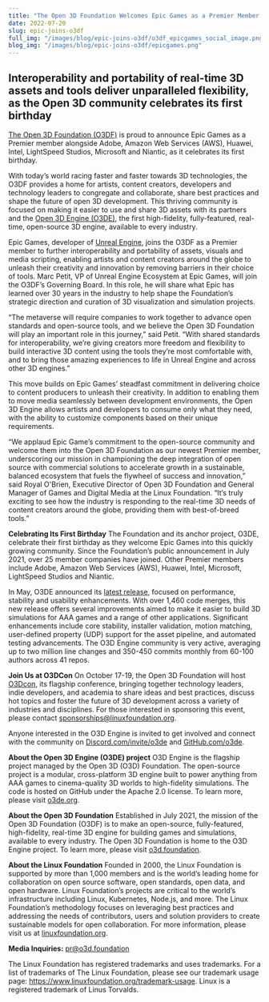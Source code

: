 ```yaml
---
title: "The Open 3D Foundation Welcomes Epic Games as a Premier Member to Unleash the Creativity of Artists Everywhere"
date: 2022-07-20
slug: epic-joins-o3df
full_img: "/images/blog/epic-joins-o3df/o3df_epicgames_social_image.png"
blog_img: "/images/blog/epic-joins-o3df/epicgames.png"
---
```

 
## Interoperability and portability of real-time 3D assets and tools deliver unparalleled flexibility, as the Open 3D community celebrates its first birthday
 
[The Open 3D Foundation (O3DF)](https://o3d.foundation/) is proud to announce Epic Games as a Premier member alongside Adobe, Amazon Web Services (AWS), Huawei, Intel, LightSpeed Studios, Microsoft and Niantic, as it celebrates its first birthday.
 
With today’s world racing faster and faster towards 3D technologies, the O3DF provides a home for artists, content creators, developers and technology leaders to congregate and collaborate, share best practices and shape the future of open 3D development. This thriving community is focused on making it easier to use and share 3D assets with its partners and the [Open 3D Engine (O3DE)](https://www.o3de.org/), the first high-fidelity, fully-featured, real-time, open-source 3D engine, available to every industry.
 
Epic Games, developer of [Unreal Engine](https://www.unrealengine.com/en-US/), joins the O3DF as a Premier member to further interoperability and portability of assets, visuals and media scripting, enabling artists and content creators around the globe to unleash their creativity and innovation by removing barriers in their choice of tools. Marc Petit, VP of Unreal Engine Ecosystem at Epic Games, will join the O3DF’s Governing Board. In this role, he will share what Epic has learned over 30 years in the industry to help shape the Foundation’s strategic direction and curation of 3D visualization and simulation projects.
 
“The metaverse will require companies to work together to advance open standards and open-source tools, and we believe the Open 3D Foundation will play an important role in this journey,” said Petit. “With shared standards for interoperability, we’re giving creators more freedom and flexibility to build interactive 3D content using the tools they’re most comfortable with, and to bring those amazing experiences to life in Unreal Engine and across other 3D engines.” 
 
This move builds on Epic Games’ steadfast commitment in delivering choice to content producers to unleash their creativity. In addition to enabling them to move media seamlessly between development environments, the Open 3D Engine allows artists and developers to consume only what they need, with the ability to customize components based on their unique requirements.
 
“We applaud Epic Game’s commitment to the open-source community and welcome them into the Open 3D Foundation as our newest Premier member, underscoring our mission in championing the deep integration of open source with commercial solutions to accelerate growth in a sustainable, balanced ecosystem that fuels the flywheel of success and innovation,” said Royal O'Brien, Executive Director of Open 3D Foundation and General Manager of Games and Digital Media at the Linux Foundation. “It’s truly exciting to see how the industry is responding to the real-time 3D needs of content creators around the globe, providing them with best-of-breed tools.”
 
**Celebrating Its First Birthday**
The Foundation and its anchor project, O3DE, celebrate their first birthday as they welcome Epic Games into this quickly growing community. Since the Foundation’s public announcement in July 2021, over 25 member companies have joined. Other Premier members include Adobe, Amazon Web Services (AWS), Huawei, Intel, Microsoft, LightSpeed Studios and Niantic.
 
In May, O3DE announced its [latest release](https://t.co/CuVOjb9Agx), focused on performance, stability and usability enhancements. With over 1,460 code merges, this new release offers several improvements aimed to make it easier to build 3D simulations for AAA games and a range of other applications. Significant enhancements include core stability, installer validation, motion matching, user-defined property (UDP) support for the asset pipeline, and automated testing advancements. The O3D Engine community is very active, averaging up to two million line changes and 350-450 commits monthly from 60-100 authors across 41 repos.
 
**Join Us at O3DCon**
On October 17-19, the Open 3D Foundation will host [O3Dcon](https://bit.ly/O3DCon), its flagship conference, bringing together technology leaders, indie developers, and academia to share ideas and best practices, discuss hot topics and foster the future of 3D development across a variety of industries and disciplines. For those interested in sponsoring this event, please contact sponsorships@linuxfoundation.org. 
 
Anyone interested in the O3D Engine is invited to get involved and connect with the community on [Discord.com/invite/o3de](Discord.com/invite/o3de) and [GitHub.com/o3de](https://github.com/o3de). 
 
**About the Open 3D Engine (O3DE) project**
O3D Engine is the flagship project managed by the Open 3D (O3D) Foundation. The open-source project is a modular, cross-platform 3D engine built to power anything from AAA games to cinema-quality 3D worlds to high-fidelity simulations. The code is hosted on GitHub under the Apache 2.0 license. To learn more, please visit [o3de.org](o3de.org).
 
**About the Open 3D Foundation**
Established in July 2021, the mission of the Open 3D Foundation (O3DF) is to make an open-source, fully-featured, high-fidelity, real-time 3D engine for building games and simulations, available to every industry. The Open 3D Foundation is home to the O3D Engine project. To learn more, please visit [o3d.foundation](o3d.foundation).
 
**About the Linux Foundation**
Founded in 2000, the Linux Foundation is supported by more than 1,000 members and is the world’s leading home for collaboration on open source software, open standards, open data, and open hardware. Linux Foundation’s projects are critical to the world’s infrastructure including Linux, Kubernetes, Node.js, and more. The Linux Foundation’s methodology focuses on leveraging best practices and addressing the needs of contributors, users and solution providers to create sustainable models for open collaboration. For more information, please visit us at [linuxfoundation.org](linuxfoundation.org).
 
**Media Inquiries:**
pr@o3d.foundation



The Linux Foundation has registered trademarks and uses trademarks. For a list of trademarks of The Linux Foundation, please see our trademark usage page: https://www.linuxfoundation.org/trademark-usage. Linux is a registered trademark of Linus Torvalds.
